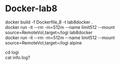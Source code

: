# Docker-lab8

docker build -f Dockerfile_8 -t lab8docker .\
docker run -it --rm -m=512m --name limit512 --mount source=RemoteVol,target=/logi lab8docker\
docker run -it --rm -m=512m --name limit512 --mount source=RemoteVol,target=/logi alpine

cd logi\
cat info.log?
